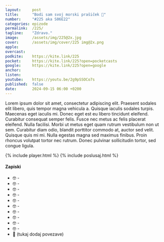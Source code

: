 ```yaml
---
layout: 	post
title:  	"Bodi sam svoj morski prašiček 🐹"
number: 	"#225 aka S06E22"
categories:	epizode
permalink:	/225/
tagline: 	"Zdravo."
image:		/assets/img/225@2x.jpg
cover:		/assets/img/cover/225 img@2x.png
apple:		
overcast:	
podkite:	https://kite.link/225
pocket:		https://kite.link/225?open=pocketcasts
google:		https://kite.link/225?open=google
anchor:		
listen:		
youtube:	https://youtu.be/2g9pSSOCo7s
published:	false
date: 		2024-09-15 06:00 +0200
---
```


Lorem ipsum dolor sit amet, consectetur adipiscing elit. Praesent sodales elit libero, quis tempor magna vehicula a. Quisque iaculis sodales turpis. Maecenas eget iaculis mi. Donec eget est eu libero tincidunt eleifend. Curabitur consequat semper felis. Fusce nec metus ac felis placerat eleifend. Nulla facilisi. Morbi ut metus eget quam rutrum vestibulum non ut sem. Curabitur diam odio, blandit porttitor commodo at, auctor sed velit. Quisque quis mi mi. Nulla egestas magna sed maximus finibus. Proin rhoncus volutpat tortor nec rutrum. Donec pulvinar sollicitudin tortor, sed congue ligula. 

{% include player.html %}
{% include poslusaj.html %}

<!--break-->

#### Zapiski

- 🤓 []() - 
- 🤓 []() - 
- 🤓 []() - 
- 🤓 []() - 
- 🤓 []() - 
- 🤓 []() - 
- 🤓 []() - 
- 🤓 []() - 
- 🤓 []() - 
- 🤓 []() - 
- 🔗 (tukaj dodaj povezave)